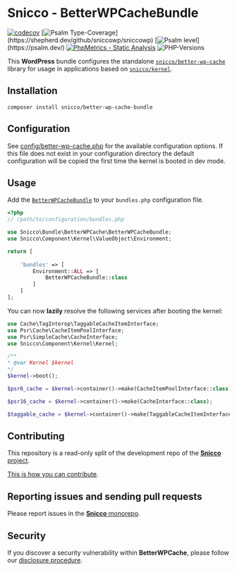 # Snicco - BetterWPCacheBundle 

[![codecov](https://img.shields.io/badge/Coverage-100%25-success
)](https://codecov.io/gh/sniccowp/sniccowp)
[![Psalm Type-Coverage](https://shepherd.dev/github/sniccowp/sniccowp/coverage.svg?)](https://shepherd.dev/github/sniccowp/sniccowp)
[![Psalm level](https://shepherd.dev/github/sniccowp/sniccowp/level.svg?)](https://psalm.dev/)
[![PhpMetrics - Static Analysis](https://img.shields.io/badge/PhpMetrics-Static_Analysis-2ea44f)](https://sniccowp.github.io/sniccowp/phpmetrics/BetterWPCacheBundle/index.html)
![PHP-Versions](https://img.shields.io/badge/PHP-%5E7.4%7C%5E8.0%7C%5E8.1-blue)

This **WordPress** bundle configures the standalone [`snicco/better-wp-cache`](https://github.com/sniccowp/better-wp-cache) library for usage in applications based on [`snicco/kernel`](https://github.com/sniccowp/better-wp-cache).

## Installation

```shell
composer install snicco/better-wp-cache-bundle
```

## Configuration

See [config/better-wp-cache.php](config/better-wp-cache.php) for the available configuration options.
If this file does not exist in your configuration directory the default configuration will be copied
the first time the kernel is booted in dev mode.

## Usage

Add the [`BetterWPCacheBundle`](src/BetterWPCacheBundle.php) to your `bundles.php` configuration file.

```php
<?php
// /path/to/configuration/bundles.php

use Snicco\Bundle\BetterWPCache\BetterWPCacheBundle;
use Snicco\Component\Kernel\ValueObject\Environment;

return [
    
    'bundles' => [
        Environment::ALL => [
            BetterWPCacheBundle::class
        ]   
    ]   
];

```

You can now **lazily** resolve the following services after booting the kernel:

```php
use Cache\TagInterop\TaggableCacheItemInterface;
use Psr\Cache\CacheItemPoolInterface;
use Psr\SimpleCache\CacheInterface;
use Snicco\Component\Kernel\Kernel;

/**
* @var Kernel $kernel
*/
$kernel->boot();

$psr6_cache = $kernel->container()->make(CacheItemPoolInterface::class);

$psr16_cache = $kernel->container()->make(CacheInterface::class);

$taggable_cache = $kernel->container()->make(TaggableCacheItemInterface::class);
```

## Contributing

This repository is a read-only split of the development repo of the [**Snicco** project](https://github.com/sniccowp/sniccowp).

[This is how you can contribute](https://github.com/sniccowp/sniccowp/blob/master/CONTRIBUTING.md).

## Reporting issues and sending pull requests

Please report issues in the
[**Snicco** monorepo](https://github.com/sniccowp/sniccowp/blob/master/CONTRIBUTING.md##using-the-issue-tracker).

## Security

If you discover a security vulnerability within **BetterWPCache**, please follow
our [disclosure procedure](https://github.com/sniccowp/sniccowp/blob/master/SECURITY.md).
